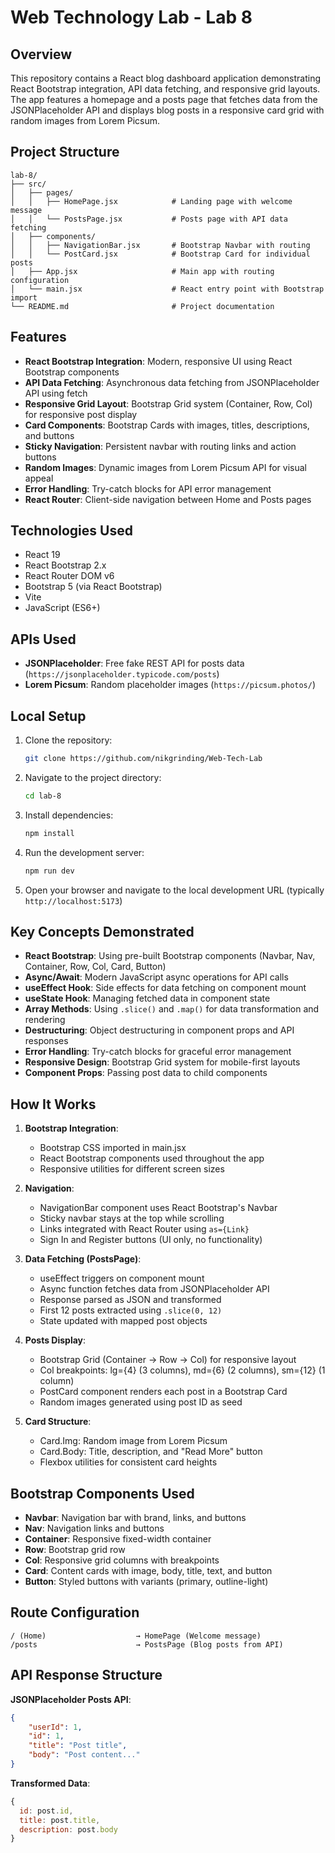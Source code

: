# Web Technology Lab - Lab 8

## Overview

This repository contains a React blog dashboard application demonstrating React Bootstrap integration, API data fetching, and responsive grid layouts. The app features a homepage and a posts page that fetches data from the JSONPlaceholder API and displays blog posts in a responsive card grid with random images from Lorem Picsum.

## Project Structure

```
lab-8/
├── src/
│   ├── pages/
│   │   ├── HomePage.jsx            # Landing page with welcome message
│   │   └── PostsPage.jsx           # Posts page with API data fetching
│   ├── components/
│   │   ├── NavigationBar.jsx       # Bootstrap Navbar with routing
│   │   └── PostCard.jsx            # Bootstrap Card for individual posts
│   ├── App.jsx                     # Main app with routing configuration
│   └── main.jsx                    # React entry point with Bootstrap import
└── README.md                       # Project documentation
```

## Features

-   **React Bootstrap Integration**: Modern, responsive UI using React Bootstrap components
-   **API Data Fetching**: Asynchronous data fetching from JSONPlaceholder API using fetch
-   **Responsive Grid Layout**: Bootstrap Grid system (Container, Row, Col) for responsive post display
-   **Card Components**: Bootstrap Cards with images, titles, descriptions, and buttons
-   **Sticky Navigation**: Persistent navbar with routing links and action buttons
-   **Random Images**: Dynamic images from Lorem Picsum API for visual appeal
-   **Error Handling**: Try-catch blocks for API error management
-   **React Router**: Client-side navigation between Home and Posts pages

## Technologies Used

-   React 19
-   React Bootstrap 2.x
-   React Router DOM v6
-   Bootstrap 5 (via React Bootstrap)
-   Vite
-   JavaScript (ES6+)

## APIs Used

-   **JSONPlaceholder**: Free fake REST API for posts data (`https://jsonplaceholder.typicode.com/posts`)
-   **Lorem Picsum**: Random placeholder images (`https://picsum.photos/`)

## Local Setup

1. Clone the repository:
    ```bash
    git clone https://github.com/nikgrinding/Web-Tech-Lab
    ```
2. Navigate to the project directory:
    ```bash
    cd lab-8
    ```
3. Install dependencies:
    ```bash
    npm install
    ```
4. Run the development server:
    ```bash
    npm run dev
    ```
5. Open your browser and navigate to the local development URL (typically `http://localhost:5173`)

## Key Concepts Demonstrated

-   **React Bootstrap**: Using pre-built Bootstrap components (Navbar, Nav, Container, Row, Col, Card, Button)
-   **Async/Await**: Modern JavaScript async operations for API calls
-   **useEffect Hook**: Side effects for data fetching on component mount
-   **useState Hook**: Managing fetched data in component state
-   **Array Methods**: Using `.slice()` and `.map()` for data transformation and rendering
-   **Destructuring**: Object destructuring in component props and API responses
-   **Error Handling**: Try-catch blocks for graceful error management
-   **Responsive Design**: Bootstrap Grid system for mobile-first layouts
-   **Component Props**: Passing post data to child components

## How It Works

1. **Bootstrap Integration**:

    - Bootstrap CSS imported in main.jsx
    - React Bootstrap components used throughout the app
    - Responsive utilities for different screen sizes

2. **Navigation**:

    - NavigationBar component uses React Bootstrap's Navbar
    - Sticky navbar stays at the top while scrolling
    - Links integrated with React Router using `as={Link}`
    - Sign In and Register buttons (UI only, no functionality)

3. **Data Fetching (PostsPage)**:

    - useEffect triggers on component mount
    - Async function fetches data from JSONPlaceholder API
    - Response parsed as JSON and transformed
    - First 12 posts extracted using `.slice(0, 12)`
    - State updated with mapped post objects

4. **Posts Display**:

    - Bootstrap Grid (Container → Row → Col) for responsive layout
    - Col breakpoints: lg={4} (3 columns), md={6} (2 columns), sm={12} (1 column)
    - PostCard component renders each post in a Bootstrap Card
    - Random images generated using post ID as seed

5. **Card Structure**:
    - Card.Img: Random image from Lorem Picsum
    - Card.Body: Title, description, and "Read More" button
    - Flexbox utilities for consistent card heights

## Bootstrap Components Used

-   **Navbar**: Navigation bar with brand, links, and buttons
-   **Nav**: Navigation links and buttons
-   **Container**: Responsive fixed-width container
-   **Row**: Bootstrap grid row
-   **Col**: Responsive grid columns with breakpoints
-   **Card**: Content cards with image, body, title, text, and button
-   **Button**: Styled buttons with variants (primary, outline-light)

## Route Configuration

```
/ (Home)                    → HomePage (Welcome message)
/posts                      → PostsPage (Blog posts from API)
```

## API Response Structure

**JSONPlaceholder Posts API**:

```json
{
	"userId": 1,
	"id": 1,
	"title": "Post title",
	"body": "Post content..."
}
```

**Transformed Data**:

```javascript
{
  id: post.id,
  title: post.title,
  description: post.body
}
```
